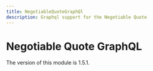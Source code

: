```yaml
---
title: NegotiableQuoteGraphQl
description: Graphql support for the Negotiable Quote
---
```


# Negotiable Quote GraphQL

<InlineAlert slots="text" />
The version of this module is 1.5.1.
